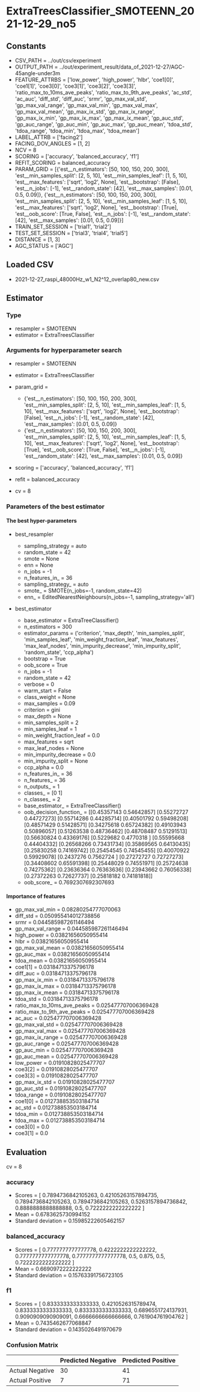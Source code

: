 # ExtraTreesClassifier_SMOTEENN_2021-12-29_no5
## Constants
- CSV_PATH = ../out/csv/experiment
- OUTPUT_PATH = ../out/experiment_result/data_of_2021-12-27/AGC-45angle-under3m
- FEATURE_ATTRBS = ['low_power', 'high_power', 'hlbr', 'coe1[0]', 'coe1[1]', 'coe3[0]', 'coe3[1]', 'coe3[2]', 'coe3[3]', 'ratio_max_to_10ms_ave_peaks', 'ratio_max_to_9th_ave_peaks', 'ac_std', 'ac_auc', 'diff_std', 'diff_auc', 'srmr', 'gp_max_val_std', 'gp_max_val_range', 'gp_max_val_min', 'gp_max_val_max', 'gp_max_val_mean', 'gp_max_ix_std', 'gp_max_ix_range', 'gp_max_ix_min', 'gp_max_ix_max', 'gp_max_ix_mean', 'gp_auc_std', 'gp_auc_range', 'gp_auc_min', 'gp_auc_max', 'gp_auc_mean', 'tdoa_std', 'tdoa_range', 'tdoa_min', 'tdoa_max', 'tdoa_mean']
- LABEL_ATTRB = ['facing2']
- FACING_DOV_ANGLES = [1, 2]
- NCV = 8
- SCORING = ['accuracy', 'balanced_accuracy', 'f1']
- REFIT_SCORING = balanced_accuracy
- PARAM_GRID = [{'est__n_estimators': [50, 100, 150, 200, 300], 'est__min_samples_split': [2, 5, 10], 'est__min_samples_leaf': [1, 5, 10], 'est__max_features': ['sqrt', 'log2', None], 'est__bootstrap': [False], 'est__n_jobs': [-1], 'est__random_state': [42], 'est__max_samples': [0.01, 0.5, 0.09]}, {'est__n_estimators': [50, 100, 150, 200, 300], 'est__min_samples_split': [2, 5, 10], 'est__min_samples_leaf': [1, 5, 10], 'est__max_features': ['sqrt', 'log2', None], 'est__bootstrap': [True], 'est__oob_score': [True, False], 'est__n_jobs': [-1], 'est__random_state': [42], 'est__max_samples': [0.01, 0.5, 0.09]}]
- TRAIN_SET_SESSION = ['trial1', 'trial2']
- TEST_SET_SESSION = ['trial3', 'trial4', 'trial5']
- DISTANCE = [1, 3]
- AGC_STATUS = ['AGC']

## Loaded CSV
- 2021-12-27_raspi_48000Hz_w1_N2^12_overlap80_new.csv

## Estimator
### Type
- resampler = SMOTEENN
- estimator = ExtraTreesClassifier

### Arguments for hyperparameter search
- resampler = SMOTEENN
- estimator = ExtraTreesClassifier
- param_grid = 
	- {'est__n_estimators': [50, 100, 150, 200, 300], 'est__min_samples_split': [2, 5, 10], 'est__min_samples_leaf': [1, 5, 10], 'est__max_features': ['sqrt', 'log2', None], 'est__bootstrap': [False], 'est__n_jobs': [-1], 'est__random_state': [42], 'est__max_samples': [0.01, 0.5, 0.09]}
	- {'est__n_estimators': [50, 100, 150, 200, 300], 'est__min_samples_split': [2, 5, 10], 'est__min_samples_leaf': [1, 5, 10], 'est__max_features': ['sqrt', 'log2', None], 'est__bootstrap': [True], 'est__oob_score': [True, False], 'est__n_jobs': [-1], 'est__random_state': [42], 'est__max_samples': [0.01, 0.5, 0.09]}

- scoring = ['accuracy', 'balanced_accuracy', 'f1']
- refit = balanced_accuracy
- cv = 8

### Parameters of the best estimator
#### The best hyper-parameters
- best_resampler
	- sampling_strategy = auto
	- random_state = 42
	- smote = None
	- enn = None
	- n_jobs = -1
	- n_features_in_ = 36
	- sampling_strategy_ = auto
	- smote_ = SMOTE(n_jobs=-1, random_state=42)
	- enn_ = EditedNearestNeighbours(n_jobs=-1, sampling_strategy='all')

- best_estimator
	- base_estimator = ExtraTreeClassifier()
	- n_estimators = 300
	- estimator_params = ('criterion', 'max_depth', 'min_samples_split', 'min_samples_leaf', 'min_weight_fraction_leaf', 'max_features', 'max_leaf_nodes', 'min_impurity_decrease', 'min_impurity_split', 'random_state', 'ccp_alpha')
	- bootstrap = True
	- oob_score = True
	- n_jobs = -1
	- random_state = 42
	- verbose = 0
	- warm_start = False
	- class_weight = None
	- max_samples = 0.09
	- criterion = gini
	- max_depth = None
	- min_samples_split = 2
	- min_samples_leaf = 1
	- min_weight_fraction_leaf = 0.0
	- max_features = sqrt
	- max_leaf_nodes = None
	- min_impurity_decrease = 0.0
	- min_impurity_split = None
	- ccp_alpha = 0.0
	- n_features_in_ = 36
	- n_features_ = 36
	- n_outputs_ = 1
	- classes_ = [0 1]
	- n_classes_ = 2
	- base_estimator_ = ExtraTreeClassifier()
	- oob_decision_function_ = [[0.45357143 0.54642857]
 [0.55272727 0.44727273]
 [0.55714286 0.44285714]
 [0.40501792 0.59498208]
 [0.48571429 0.51428571]
 [0.34275618 0.65724382]
 [0.49103943 0.50896057]
 [0.51263538 0.48736462]
 [0.48708487 0.51291513]
 [0.56630824 0.43369176]
 [0.5229682  0.4770318 ]
 [0.55595668 0.44404332]
 [0.26568266 0.73431734]
 [0.35869565 0.64130435]
 [0.25830258 0.74169742]
 [0.25454545 0.74545455]
 [0.40070922 0.59929078]
 [0.2437276  0.7562724 ]
 [0.27272727 0.72727273]
 [0.34408602 0.65591398]
 [0.25448029 0.74551971]
 [0.25724638 0.74275362]
 [0.23636364 0.76363636]
 [0.23943662 0.76056338]
 [0.27372263 0.72627737]
 [0.25818182 0.74181818]]
	- oob_score_ = 0.7692307692307693

#### Importance of features
- gp_max_val_min = 0.08280254777070063
- diff_std = 0.050955414012738856
- srmr = 0.044585987261146494
- gp_max_val_range = 0.044585987261146494
- high_power = 0.03821656050955414
- hlbr = 0.03821656050955414
- gp_max_val_mean = 0.03821656050955414
- gp_auc_max = 0.03821656050955414
- tdoa_mean = 0.03821656050955414
- coe1[1] = 0.03184713375796178
- diff_auc = 0.03184713375796178
- gp_max_ix_min = 0.03184713375796178
- gp_max_ix_max = 0.03184713375796178
- gp_max_ix_mean = 0.03184713375796178
- tdoa_std = 0.03184713375796178
- ratio_max_to_10ms_ave_peaks = 0.025477707006369428
- ratio_max_to_9th_ave_peaks = 0.025477707006369428
- ac_auc = 0.025477707006369428
- gp_max_val_std = 0.025477707006369428
- gp_max_val_max = 0.025477707006369428
- gp_max_ix_range = 0.025477707006369428
- gp_auc_range = 0.025477707006369428
- gp_auc_min = 0.025477707006369428
- gp_auc_mean = 0.025477707006369428
- low_power = 0.01910828025477707
- coe3[2] = 0.01910828025477707
- coe3[3] = 0.01910828025477707
- gp_max_ix_std = 0.01910828025477707
- gp_auc_std = 0.01910828025477707
- tdoa_range = 0.01910828025477707
- coe1[0] = 0.012738853503184714
- ac_std = 0.012738853503184714
- tdoa_min = 0.012738853503184714
- tdoa_max = 0.012738853503184714
- coe3[0] = 0.0
- coe3[1] = 0.0

## Evaluation
cv = 8
### accuracy
- Scores = [ 0.7894736842105263, 0.42105263157894735, 0.7894736842105263, 0.7894736842105263, 0.5263157894736842, 0.8888888888888888, 0.5, 0.7222222222222222 ]
- Mean = 0.6783625730994152
- Standard deviation = 0.15985222605462157

### balanced_accuracy
- Scores = [ 0.7777777777777778, 0.4222222222222222, 0.7777777777777778, 0.7777777777777778, 0.5, 0.875, 0.5, 0.7222222222222222 ]
- Mean = 0.6690972222222222
- Standard deviation = 0.15763391756723105

### f1
- Scores = [ 0.8333333333333333, 0.4210526315789474, 0.8333333333333333, 0.8333333333333333, 0.6896551724137931, 0.9090909090909091, 0.6666666666666666, 0.761904761904762 ]
- Mean = 0.7435462677068847
- Standard deviation = 0.1435026491970679

### Confusion Matrix
|  | Predicted Negative | Predicted Positive |
| --- | --- | --- |
| Actual Negative | 30 | 41 |
| Actual Positive | 7 | 71 |

      
